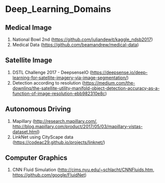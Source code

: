 # Deep_Learning_Domains

## Medical Image

1. National Bowl 2nd (https://github.com/juliandewit/kaggle_ndsb2017)
2. Medical Data (https://github.com/beamandrew/medical-data)

## Satellite Image 

1. DSTL Challenge 2017 - DeepsenseIO (https://deepsense.io/deep-learning-for-satellite-imagery-via-image-segmentation/)
2. Detection according to resolution (https://medium.com/the-downlinq/the-satellite-utility-manifold-object-detection-accuracy-as-a-function-of-image-resolution-ebb982310e8c)

## Autonomous Driving

1. Mapillary (http://research.mapillary.com/, http://blog.mapillary.com/product/2017/05/03/mapillary-vistas-dataset.html)
2. LinkNet using CityScape data (https://codeac29.github.io/projects/linknet/)

## Computer Graphics

1. CNN Fluid Simulation (http://cims.nyu.edu/~schlacht/CNNFluids.htm, https://github.com/google/FluidNet)
